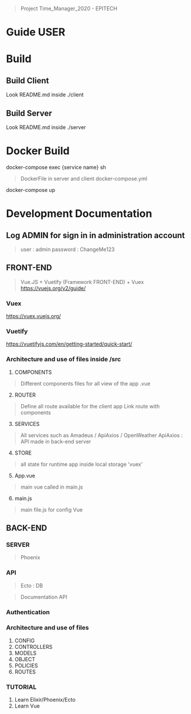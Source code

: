> Project Time_Manager_2020 - EPITECH

# Guide USER

# Build
## Build Client

Look README.md inside ./client

## Build Server

Look README.md inside ./server

# Docker Build

docker-compose exec {service name} sh

> DockerFile in server and client
> docker-compose.yml

docker-compose up

# Development Documentation

## Log ADMIN for sign in in administration account
> user : admin
> password : ChangeMe123

## FRONT-END
> Vue.JS + Vuetify (Framework FRONT-END) + Vuex
https://vuejs.org/v2/guide/

### Vuex
https://vuex.vuejs.org/

### Vuetify
https://vuetifyjs.com/en/getting-started/quick-start/


### Architecture and use of files inside /src

1. COMPONENTS
> Different components files for all view of the app .vue
2. ROUTER
> Define all route available for the client app
> Link route with components
3. SERVICES
> All services such as Amadeus / ApiAxios / OpenWeather
> ApiAxios : API made in back-end server
4. STORE
> all state for runtime app inside local storage 'vuex'
5. App.vue
> main vue called in main.js
6. main.js
> main file.js for config Vue

## BACK-END
### SERVER
> Phoenix

### API
> Ecto : DB


> Documentation API

### Authentication
>

### Architecture and use of files

1. CONFIG
2. CONTROLLERS
3. MODELS
4. OBJECT
5. POLICIES
6. ROUTES

### TUTORIAL

1. Learn Elixir/Phoenix/Ecto
2. Learn Vue
